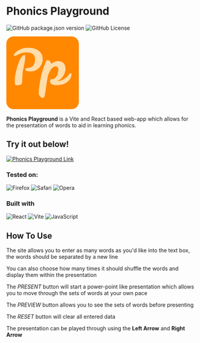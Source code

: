 # Phonics Playground
![GitHub package.json version](https://img.shields.io/github/package-json/v/Harry-Skerritt/PhonicsPlayground/v2-dev?color=%236cba81)
![GitHub License](https://img.shields.io/github/license/Harry-Skerritt/PhonicsPlayground?color=red)

![Phonics Playground Icon](./public/icon.png)

**Phonics Playground** is a Vite and React based web-app which allows for the presentation of words to aid in learning phonics.

## Try it out below!
[![Phonics Playground Link](https://img.shields.io/badge/website-000000?style=for-the-badge&logo=About.me&logoColor=white)](https://harry-skerritt.github.io/PhonicsPlayground/)


### Tested on:
![Firefox](https://img.shields.io/badge/Firefox-FF7139?style=for-the-badge&logo=Firefox-Browser&logoColor=white)
![Safari](https://img.shields.io/badge/Safari-000000?style=for-the-badge&logo=Safari&logoColor=white)
![Opera](https://img.shields.io/badge/Opera-FF1B2D?style=for-the-badge&logo=Opera&logoColor=white)

### Built with

![React](https://img.shields.io/badge/react-%2320232a.svg?style=for-the-badge&logo=react&logoColor=%2361DAFB)
![Vite](https://img.shields.io/badge/vite-%23646CFF.svg?style=for-the-badge&logo=vite&logoColor=white)
![JavaScript](https://img.shields.io/badge/javascript-%23323330.svg?style=for-the-badge&logo=javascript&logoColor=%23F7DF1E)


## How To Use
The site allows you to enter as many words as you'd like into the text box, the words should be separated by a new line

You can also choose how many times it should shuffle the words and display them within the presentation

The *PRESENT* button will start a power-point like presentation which allows you to move through the sets of words at your own pace

The *PREVIEW* button allows you to see the sets of words before presenting

The *RESET* button will clear all entered data

The presentation can be played through using the **Left Arrow** and **Right Arrow**

